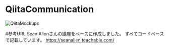 # QiitaCommunication

![QiitaMockups](https://user-images.githubusercontent.com/46615146/75111962-a3ad4400-5682-11ea-94fa-fcb422b2fee6.jpg)


#参考URL
Sean Allenさんの講座をベースに作成しました。
すべてコードベースで記載しています。
https://seanallen.teachable.com/
